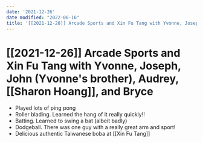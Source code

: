 ```yaml
---
date: '2021-12-26'
date modified: "2022-06-16"
title: '[[2021-12-26]] Arcade Sports and Xin Fu Tang with Yvonne, Joseph, John (Yvonne''s brother), Audrey, [[Sharon Hoang]], and Bryce'
---
```


# [[2021-12-26]] Arcade Sports and Xin Fu Tang with Yvonne, Joseph, John (Yvonne's brother), Audrey, [[Sharon Hoang]], and Bryce
- Played lots of ping pong
- Roller blading. Learned the hang of it really quickly!!
- Batting. Learned to swing a bat (albeit badly)
- Dodgeball. There was one guy with a really great arm and sport!
- Delicious authentic Taiwanese boba at [[Xin Fu Tang]]
